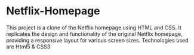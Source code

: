 # Netflix-Homepage
This project is a clone of the Netflix homepage using HTML and CSS. It replicates the design and functionality of the original Netflix homepage, providing a responsive layout for various screen sizes. Technologies used are Html5 &amp; CSS3
